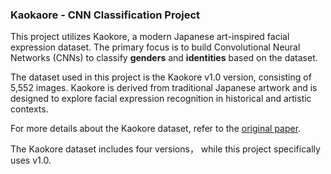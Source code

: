 ### Kaokaore - CNN Classification Project

This project utilizes Kaokore, a modern Japanese art-inspired facial expression dataset. The primary focus is to build Convolutional Neural Networks (CNNs) to classify **genders** and **identities** based on the dataset.

The dataset used in this project is the Kaokore v1.0 version, consisting of 5,552 images. Kaokore is derived from traditional Japanese artwork and is designed to explore facial expression recognition in historical and artistic contexts.

For more details about the Kaokore dataset, refer to the [original paper](https://arxiv.org/abs/2002.08595).

The Kaokore dataset includes four versions， while this project specifically uses v1.0.
